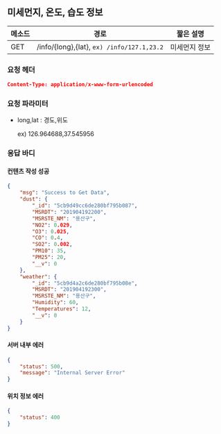 ## 미세먼지, 온도, 습도 정보

| 메소드 | 경로             | 짧은 설명     |
| ------ | ---------------- | ------------- |
| GET    | /info/{long},{lat}, `ex) /info/127.1,23.2` | 미세먼지 정보 |

### 요청 헤더

```json
Content-Type: application/x-www-form-urlencoded
```

### 요청 파라미터

* long,lat : 경도,위도

  ex) 126.964688,37.545956

### 응답 바디

#### 컨텐츠 작성 성공

```json
{
    "msg": "Success to Get Data",
    "dust": {
        "_id": "5cb9d49cc6de280bf795b087",
        "MSRDT": "201904192200",
        "MSRSTE_NM": "용산구",
        "NO2": 0.029,
        "O3": 0.025,
        "CO": 0.4,
        "SO2": 0.002,
        "PM10": 35,
        "PM25": 20,
        "__v": 0
    },
    "weather": {
        "_id": "5cb9d4a2c6de280bf795b08e",
        "MSRDT": "201904192300",
        "MSRSTE_NM": "용산구",
        "Humidity": 60,
        "Temperatures": 12,
        "__v": 0
    }
}
```

#### 서버 내부 에러

```json
{
    "status": 500,
    "message": "Internal Server Error"
}
```

#### 위치 정보 에러

```json
{
    "status": 400
}
```

